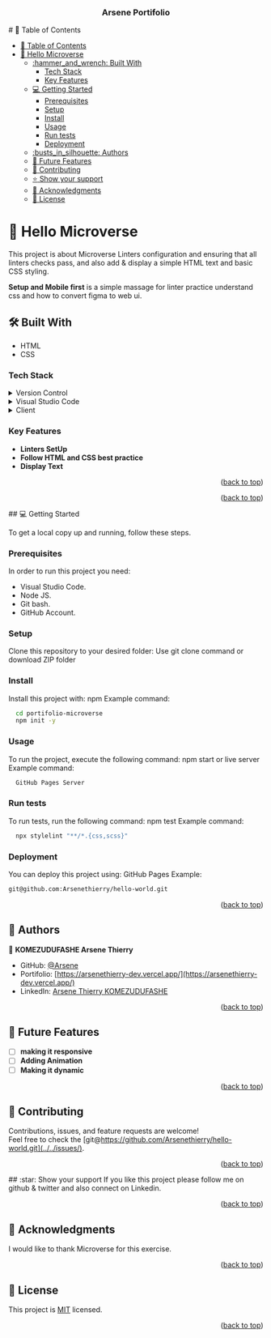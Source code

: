 <a name="readme-top"></a>

<div align="center">
  <br/>

  <h3><b>Arsene Portifolio</b></h3>

</div>
# 📗 Table of Contents

- [📗 Table of Contents](#-table-of-contents)
- [📖 Hello Microverse ](#-hello-microverse-)
  - [:hammer\_and\_wrench: Built With ](#hammer_and_wrench-built-with-)
    - [Tech Stack ](#tech-stack-)
    - [Key Features ](#key-features-)
  - [💻 Getting Started ](#-getting-started-)
    - [Prerequisites](#prerequisites)
    - [Setup](#setup)
    - [Install](#install)
    - [Usage](#usage)
    - [Run tests](#run-tests)
    - [Deployment](#deployment)
  - [:busts\_in\_silhouette: Authors ](#busts_in_silhouette-authors-)
  - [:telescope: Future Features ](#telescope-future-features-)
  - [:handshake: Contributing ](#handshake-contributing-)
  - [:star:️ Show your support ](#star️-show-your-support-)
  - [:pray: Acknowledgments ](#pray-acknowledgments-)
  - [📝 License ](#-license-)

# 📖 Hello Microverse <a name="about-project"></a>

This project is about Microverse Linters configuration and ensuring that all linters checks pass, and also add & display a simple HTML text and basic CSS styling.

**Setup and Mobile first** is a simple massage for linter practice understand css and how to convert figma to web ui.

## :hammer_and_wrench: Built With <a name="built-with"></a>
- HTML
- CSS
### Tech Stack <a name="tech-stack"></a>
<details>
  <summary>Version Control</summary>
  <ul>
    <li><a href="https://github.com/">Git Hub</a></li>
  </ul>
</details>
<details>
  <summary>Visual Studio Code</summary>
  <ul>
    <li><a href="https://code.visualstudio.com">Visual Studio Code</a></li>
  </ul>
</details>
<details>
  <summary>Client</summary>
  <ul>
    <li><a href="https://html.com/html5/">HTML5</a></li>
    <li><a href="https://www.css3.com/">CSS</a></li>
  </ul>
</details>

<!-- Features -->

### Key Features <a name="key-features"></a>

- **Linters SetUp**
- **Follow HTML and CSS best practice**
- **Display Text**

<p align="right">(<a href="#readme-top">back to top</a>)</p>

<p align="right">(<a href="#readme-top">back to top</a>)</p>
## 💻 Getting Started <a name="getting-started"></a>

To get a local copy up and running, follow these steps.

### Prerequisites

In order to run this project you need:
- Visual Studio Code.
- Node JS.
- Git bash.
- GitHub Account.
### Setup

Clone this repository to your desired folder:
Use git clone command or download ZIP folder
### Install
Install this project with:
npm
Example command:
```sh
  cd portifolio-microverse
  npm init -y
```
### Usage
To run the project, execute the following command:
npm start or live server
Example command:
```sh
  GitHub Pages Server
```
### Run tests
To run tests, run the following command:
npm test
Example command:
```sh
  npx stylelint "**/*.{css,scss}"
```
### Deployment
You can deploy this project using:
GitHub Pages
Example:
```sh
git@github.com:Arsenethierry/hello-world.git
```
<p align="right">(<a href="#readme-top">back to top</a>)</p>

## :busts_in_silhouette: Authors <a name="authors"></a>
:bust_in_silhouette: **KOMEZUDUFASHE Arsene Thierry**
- GitHub: [@Arsene](https://github.com/Arsenethierry)
- Portifolio: [https://arsenethierry-dev.vercel.app/](https://arsenethierry-dev.vercel.app/)
- LinkedIn: [Arsene Thierry KOMEZUDUFASHE](https://www.linkedin.com/in/arsenethierry/)
<p align="right">(<a href="#readme-top">back to top</a>)</p>

## :telescope: Future Features <a name="future-features"></a><br/>
- [ ] **making it responsive**<br/>
- [ ] **Adding Animation**<br/>
- [ ] **Making it dynamic**
<p align="right">(<a href="#readme-top">back to top</a>)</p>

## :handshake: Contributing <a name="contributing"></a>
Contributions, issues, and feature requests are welcome!<br/>
Feel free to check the [git@https://github.com/Arsenethierry/hello-world.git](../../issues/).
<p align="right">(<a href="#readme-top">back to top</a>)</p>
## :star:️ Show your support <a name="support"></a>
If you like this project please follow me on github & twitter and also connect on Linkedin.
<p align="right">(<a href="#readme-top">back to top</a>)</p>

## :pray: Acknowledgments <a name="acknowledgements"></a>
I would like to thank Microverse for this exercise.
<p align="right">(<a href="#readme-top">back to top</a>)</p>

## 📝 License <a name="license"></a>

This project is [MIT](https://github.com/Arsenethierry/portifolio-microverse/blob/feature/LICENSE.txt) licensed.


<p align="right">(<a href="#readme-top">back to top</a>)</p>